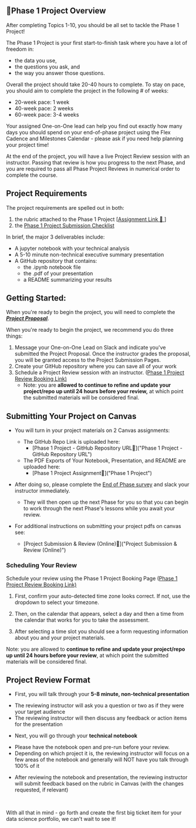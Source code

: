 🎯Phase 1 Project Overview  
-------------------------  


After completing Topics 1-10, you should be all set to tackle the Phase 1 Project!






The Phase 1 Project is your first start-to-finish task where you have a lot of freedom in:  


* the data you use,  
* the questions you ask, and  
* the way you answer those questions.  


Overall the project should take 20-40 hours to complete. To stay on pace, you should aim to complete the project in the following # of weeks:  


* 20-week pace: 1 week  
* 40-week pace: 2 weeks  
* 60-week pace: 3-4 weeks  


Your assigned One-on-One lead can help you find out exactly how many days you should spend on your end-of-phase project using the Flex Cadence and Milestones Calendar - please ask if you need help planning your project time!  


At the end of the project, you will have a live Project Review session with an instructor. Passing that review is how you progress to the next Phase, and you are required to pass all Phase Project Reviews in numerical order to complete the course.  


Project Requirements  
--------------------  


The project requirements are spelled out in both:  


1. the rubric attached to the Phase 1 Project [[Assignment Link 🔗 ]()]  
2. the [Phase 1 Project Submission Checklist](https://docs.google.com/document/d/1ZFN9zle3-18Mtq2doEjMr3aUx2wCVySlQXzWuZiv_EY/edit)  


In brief, the major 3 deliverables include:  

* A jupyter notebook with your technical analysis  
* A 5-10 minute non-technical executive summary presentation  
* A GitHub repository that contains:  
	+ the .ipynb notebook file  
	+ the .pdf of your presentation  
	+ a README summarizing your results  


Getting Started:  
----------------  


When you're ready to begin the project, you will need to complete the [***Project Proposal***](#assignment_link).  

When you're ready to begin the project, we recommend you do three things:


1. Message your One-on-One Lead on Slack and indicate you've submitted the Project Proposal. Once the instructor grades the proposal, you will be granted access to the Project Submission Pages.
2. Create your GitHub repository where you can save all of your work
3. Schedule a Project Review session with an instructor. ([Phase 1 Project Review Booking Link)](https://calendly.com/flex_booking_mark/project_reviews)
	* Note: you are **allowed to continue to refine and update your project/repo up until 24 hours before your review,** at which point the submitted materials will be considered final.


Submitting Your Project on Canvas
---------------------------------


* You will turn in your project materials on 2 Canvas assignments:
	+ The GitHub Repo Link is uploaded here:
		- [Phase 1 Project - GitHub Repository URL🔗]("Phase 1 Project - GitHub Repository URL")
	+ The PDF Exports of Your Notebook, Presentation, and README are uploaded here:
		- [Phase 1 Project Assignment🔗]("Phase 1 Project")

* After doing so, please complete the [End of Phase survey](https://learn.co/redirect/student-nps-survey?Discipline=Data%20Science) and slack your instructor immediately. 
	* They will then open up the next Phase for you so that you can begin to work through the next Phase's lessons while you await your review.

* For additional instructions on submitting your project pdfs on canvas see:
	+ [Project Submission & Review (Online)🔗]("Project Submission & Review (Online)")


### Scheduling Your Review


Schedule your review using the Phase 1 Project Booking Page ([Phase 1 Project Review Booking Link)](https://calendly.com/flex_booking_mark/project_reviews)



1. First, confirm your auto-detected time zone looks correct. If not, use the dropdown to select your timezone.
   

2. Then, on the calendar that appears, select a day and then a time from the calendar that works for you to take the assessment.
   

3. After selecting a time slot you should see a form requesting information about you and your project materials.


Note: you are allowed to **continue to refine and update your project/repo up until 24 hours before your review**, at which point the submitted materials will be considered final. 




Project Review Format
----------------------


* First, you will talk through your **5-8 minute, non-technical presentation**
+ The reviewing instructor will ask you a question or two as if they were your target audience
+ The reviewing instructor will then discuss any feedback or action items for the presentation

* Next, you will go through your **technical notebook**
+ Please have the notebook open and pre-run before your review.
+ Depending on which project it is, the reviewing instructor will focus on a few areas of the notebook and generally will NOT have you talk through 100% of it

* After reviewing the notebook and presentation, the reviewing instructor will submit feedback based on the rubric in Canvas (with the changes requested, if relevant)


 



With all that in mind - go forth and create the first big ticket item for your data science portfolio, we can't wait to see it!


